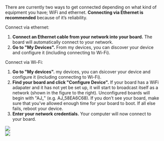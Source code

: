 <div class="col-md-12 col-xs-24 col-no-padding">
  <p>There are currently two ways to get connected depending on what kind of equipment you have; WiFi and ethernet. <b>Connecting via Ethernet is recommended</b> because of it’s reliability.</p>
  <p>Connect via ethernet:</p>
  <ol class="inline-list">
    <li><b>Connect an Ethernet cable from your network into your board.</b> The board will automatically connect to your network.</li>
    <li><b>Go to "My Devices".</b> From my devices, you can discover your device and configure it (including connecting to Wi-Fi).</li>
  </ol>

  <p>Connect via Wi-Fi:</p>
  <ol class="inline-list">
    <li><b>Go to "My devices".</b> my devices, you can dsicover your device and configure it (including connecting to Wi-Fi).</li>  
    <li><b>Find your board and click "Configure Device".</b> If your board has a WiFi adapater and it has not yet be set up, it will start to broadcast itself as a network (shown in the figure to the right). Unconfigured boards will begin with "AJ_" (e.g. AJ_58EA6C68).
    If you don’t see your board, make sure that you’ve allowed enough time for your board to boot. If all else fails, reboot your device.
    <li><b>Enter your network credentials.</b> Your computer will now connect to your board.</li> 
  </ol>
</div>

<div class="col-md-10 col-xs-24">
  <img src="{{site.baseurl}}/Resources/images/get-started/dashboard-2.png" />
  <br />
  <img src="{{site.baseurl}}/Resources/images/get-started/dashboard-3.png" />
</div>
